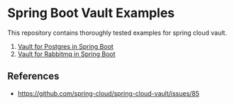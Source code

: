 # Spring Boot Vault Examples

This repository contains thoroughly tested examples for spring cloud vault.

1. [Vault for Postgres in Spring Boot](vault-for-postgres-in-spring-boot)
2. [Vault for Rabbitmq in Spring Boot](vault-for-rabbitmq-in-spring-boot)

## References

- https://github.com/spring-cloud/spring-cloud-vault/issues/85
